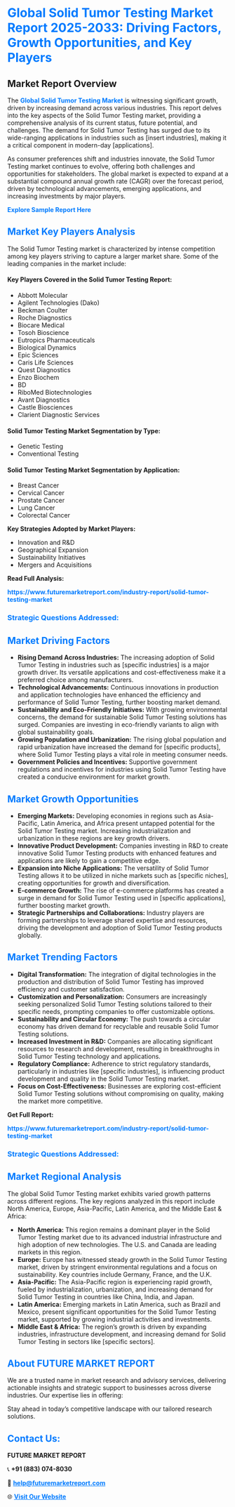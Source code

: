 <h1 style="color: #007BFF;">Global Solid Tumor Testing Market Report 2025-2033: Driving Factors, Growth Opportunities, and Key Players</h1>

<section id="overview">
<h2>Market Report Overview</h2>
<p>The <a href="https://www.futuremarketreport.com/industry-report/solid-tumor-testing-market" style="color: #007BFF; text-decoration: none;"><strong>Global Solid Tumor Testing Market</strong></a> is witnessing significant growth, driven by increasing demand across various industries. This report delves into the key aspects of the Solid Tumor Testing market, providing a comprehensive analysis of its current status, future potential, and challenges. The demand for Solid Tumor Testing has surged due to its wide-ranging applications in industries such as [insert industries], making it a critical component in modern-day [applications].</p>
<p>As consumer preferences shift and industries innovate, the Solid Tumor Testing market continues to evolve, offering both challenges and opportunities for stakeholders. The global market is expected to expand at a substantial compound annual growth rate (CAGR) over the forecast period, driven by technological advancements, emerging applications, and increasing investments by major players.</p>
</section>

<section id="overview">
<p><a href="https://www.futuremarketreport.com/request-sample/reportId=105062" style="color: #007BFF; text-decoration: none;"><strong>Explore Sample Report Here</strong></a></p>
</section>

<section id="key-players">
<h2 style="color: #007BFF;">Market Key Players Analysis</h2>
<p>The Solid Tumor Testing market is characterized by intense competition among key players striving to capture a larger market share. Some of the leading companies in the market include:</p>
<h4>Key Players Covered in the Solid Tumor Testing Report:</h4>
<ul><li>Abbott Molecular</li><li>Agilent Technologies (Dako)</li><li>Beckman Coulter</li><li>Roche Diagnostics</li><li>Biocare Medical</li><li>Tosoh Bioscience</li><li>Eutropics Pharmaceuticals</li><li>Biological Dynamics</li><li>Epic Sciences</li><li>Caris Life Sciences</li><li>Quest Diagnostics</li><li>Enzo Biochem</li><li>BD</li><li>RiboMed Biotechnologies</li><li>Avant Diagnostics</li><li>Castle Biosciences</li><li>Clarient Diagnostic Services</li></ul>
<h4>Solid Tumor Testing Market Segmentation by Type:</h4>
<ul><li>Genetic Testing</li><li>Conventional Testing</li></ul>

<h4>Solid Tumor Testing Market Segmentation by Application:</h4>
<ul><li>Breast Cancer</li><li>Cervical Cancer</li><li>Prostate Cancer</li><li>Lung Cancer</li><li>Colorectal Cancer</li></ul>
<p><strong>Key Strategies Adopted by Market Players:</strong></p>
<ul>
<li>Innovation and R&D</li>
<li>Geographical Expansion</li>
<li>Sustainability Initiatives</li>
<li>Mergers and Acquisitions</li>
</ul>
</section>

<section>
<p><strong>Read Full Analysis: </strong></p><a href="https://www.futuremarketreport.com/industry-report/solid-tumor-testing-market" style="color: #007BFF; text-decoration: none;"><strong>https://www.futuremarketreport.com/industry-report/solid-tumor-testing-market</strong></a>
<h3 style="color: #007BFF;">Strategic Questions Addressed:</h3>
</section>

<section id="driving-factors">
<h2 style="color: #007BFF;">Market Driving Factors</h2>
<ul>
<li><strong>Rising Demand Across Industries:</strong> The increasing adoption of Solid Tumor Testing in industries such as [specific industries] is a major growth driver. Its versatile applications and cost-effectiveness make it a preferred choice among manufacturers.</li>
<li><strong>Technological Advancements:</strong> Continuous innovations in production and application technologies have enhanced the efficiency and performance of Solid Tumor Testing, further boosting market demand.</li>
<li><strong>Sustainability and Eco-Friendly Initiatives:</strong> With growing environmental concerns, the demand for sustainable Solid Tumor Testing solutions has surged. Companies are investing in eco-friendly variants to align with global sustainability goals.</li>
<li><strong>Growing Population and Urbanization:</strong> The rising global population and rapid urbanization have increased the demand for [specific products], where Solid Tumor Testing plays a vital role in meeting consumer needs.</li>
<li><strong>Government Policies and Incentives:</strong> Supportive government regulations and incentives for industries using Solid Tumor Testing have created a conducive environment for market growth.</li>
</ul>
</section>

<section id="growth-opportunities">
<h2 style="color: #007BFF;">Market Growth Opportunities</h2>
<ul>
<li><strong>Emerging Markets:</strong> Developing economies in regions such as Asia-Pacific, Latin America, and Africa present untapped potential for the Solid Tumor Testing market. Increasing industrialization and urbanization in these regions are key growth drivers.</li>
<li><strong>Innovative Product Development:</strong> Companies investing in R&D to create innovative Solid Tumor Testing products with enhanced features and applications are likely to gain a competitive edge.</li>
<li><strong>Expansion into Niche Applications:</strong> The versatility of Solid Tumor Testing allows it to be utilized in niche markets such as [specific niches], creating opportunities for growth and diversification.</li>
<li><strong>E-commerce Growth:</strong> The rise of e-commerce platforms has created a surge in demand for Solid Tumor Testing used in [specific applications], further boosting market growth.</li>
<li><strong>Strategic Partnerships and Collaborations:</strong> Industry players are forming partnerships to leverage shared expertise and resources, driving the development and adoption of Solid Tumor Testing products globally.</li>
</ul>
</section>

<section id="trending-factors">
<h2 style="color: #007BFF;">Market Trending Factors</h2>
<ul>
<li><strong>Digital Transformation:</strong> The integration of digital technologies in the production and distribution of Solid Tumor Testing has improved efficiency and customer satisfaction.</li>
<li><strong>Customization and Personalization:</strong> Consumers are increasingly seeking personalized Solid Tumor Testing solutions tailored to their specific needs, prompting companies to offer customizable options.</li>
<li><strong>Sustainability and Circular Economy:</strong> The push towards a circular economy has driven demand for recyclable and reusable Solid Tumor Testing solutions.</li>
<li><strong>Increased Investment in R&D:</strong> Companies are allocating significant resources to research and development, resulting in breakthroughs in Solid Tumor Testing technology and applications.</li>
<li><strong>Regulatory Compliance:</strong> Adherence to strict regulatory standards, particularly in industries like [specific industries], is influencing product development and quality in the Solid Tumor Testing market.</li>
<li><strong>Focus on Cost-Effectiveness:</strong> Businesses are exploring cost-efficient Solid Tumor Testing solutions without compromising on quality, making the market more competitive.</li>
</ul>
</section>

<section>
<p><strong>Get Full Report: </strong></p><a href="https://www.futuremarketreport.com/industry-report/solid-tumor-testing-market" style="color: #007BFF; text-decoration: none;"><strong>https://www.futuremarketreport.com/industry-report/solid-tumor-testing-market</strong></a>
<h3 style="color: #007BFF;">Strategic Questions Addressed:</h3>
</section>


<section id="regional-analysis">
<h2 style="color: #007BFF;">Market Regional Analysis</h2>
<p>The global Solid Tumor Testing market exhibits varied growth patterns across different regions. The key regions analyzed in this report include North America, Europe, Asia-Pacific, Latin America, and the Middle East & Africa:</p>
<ul>
<li><strong>North America:</strong> This region remains a dominant player in the Solid Tumor Testing market due to its advanced industrial infrastructure and high adoption of new technologies. The U.S. and Canada are leading markets in this region.</li>
<li><strong>Europe:</strong> Europe has witnessed steady growth in the Solid Tumor Testing market, driven by stringent environmental regulations and a focus on sustainability. Key countries include Germany, France, and the U.K.</li>
<li><strong>Asia-Pacific:</strong> The Asia-Pacific region is experiencing rapid growth, fueled by industrialization, urbanization, and increasing demand for Solid Tumor Testing in countries like China, India, and Japan.</li>
<li><strong>Latin America:</strong> Emerging markets in Latin America, such as Brazil and Mexico, present significant opportunities for the Solid Tumor Testing market, supported by growing industrial activities and investments.</li>
<li><strong>Middle East & Africa:</strong> The region’s growth is driven by expanding industries, infrastructure development, and increasing demand for Solid Tumor Testing in sectors like [specific sectors].</li>
</ul>
</section>

<footer>
<h2 style="color: #007BFF;">About FUTURE MARKET REPORT</h2>
<p>We are a trusted name in market research and advisory services, delivering actionable insights and strategic support to businesses across diverse industries. Our expertise lies in offering:</p>

<p>Stay ahead in today’s competitive landscape with our tailored research solutions.</p>

<h2 style="color: #007BFF;">Contact Us:</h2>
<p><strong>FUTURE MARKET REPORT</strong></p>
<p>📞 <strong>+91 (883) 074-8030</strong></p>
<p>📧 <strong><a href="mailto:help@futuremarketreport.com" style="color: #007BFF;">help@futuremarketreport.com</a></strong></p>
<p>🌐 <strong><a href="https://www.futuremarketreport.com/" style="color: #007BFF;">Visit Our Website</a></strong></p>
</footer>